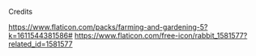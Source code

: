 
Credits

https://www.flaticon.com/packs/farming-and-gardening-5?k=1611544381586#
https://www.flaticon.com/free-icon/rabbit_1581577?related_id=1581577